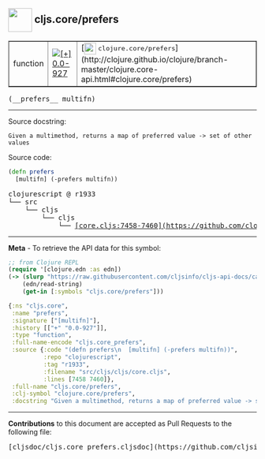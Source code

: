 ## <img width="48px" valign="middle" src="http://i.imgur.com/Hi20huC.png"> cljs.core/prefers

 <table border="1">
<tr>

<td>function</td>
<td><a href="https://github.com/cljsinfo/cljs-api-docs/tree/0.0-927"><img valign="middle" alt="[+] 0.0-927" src="https://img.shields.io/badge/+-0.0--927-lightgrey.svg"></a> </td>
<td>
[<img height="24px" valign="middle" src="http://i.imgur.com/1GjPKvB.png"> <samp>clojure.core/prefers</samp>](http://clojure.github.io/clojure/branch-master/clojure.core-api.html#clojure.core/prefers)
</td>
</tr>
</table>

 <samp>
(__prefers__ multifn)<br>
</samp>

---




Source docstring:

```
Given a multimethod, returns a map of preferred value -> set of other values
```

Source code:

```clj
(defn prefers
  [multifn] (-prefers multifn))
```

 <pre>
clojurescript @ r1933
└── src
    └── cljs
        └── cljs
            └── <ins>[core.cljs:7458-7460](https://github.com/clojure/clojurescript/blob/r1933/src/cljs/cljs/core.cljs#L7458-L7460)</ins>
</pre>


---

__Meta__ - To retrieve the API data for this symbol:

```clj
;; from Clojure REPL
(require '[clojure.edn :as edn])
(-> (slurp "https://raw.githubusercontent.com/cljsinfo/cljs-api-docs/catalog/cljs-api.edn")
    (edn/read-string)
    (get-in [:symbols "cljs.core/prefers"]))
```

```clj
{:ns "cljs.core",
 :name "prefers",
 :signature ["[multifn]"],
 :history [["+" "0.0-927"]],
 :type "function",
 :full-name-encode "cljs.core_prefers",
 :source {:code "(defn prefers\n  [multifn] (-prefers multifn))",
          :repo "clojurescript",
          :tag "r1933",
          :filename "src/cljs/cljs/core.cljs",
          :lines [7458 7460]},
 :full-name "cljs.core/prefers",
 :clj-symbol "clojure.core/prefers",
 :docstring "Given a multimethod, returns a map of preferred value -> set of other values"}

```

---

__Contributions__ to this document are accepted as Pull Requests to the following file:

 <pre>
[cljsdoc/cljs.core_prefers.cljsdoc](https://github.com/cljsinfo/cljs-api-docs/blob/master/cljsdoc/cljs.core_prefers.cljsdoc)
</pre>

